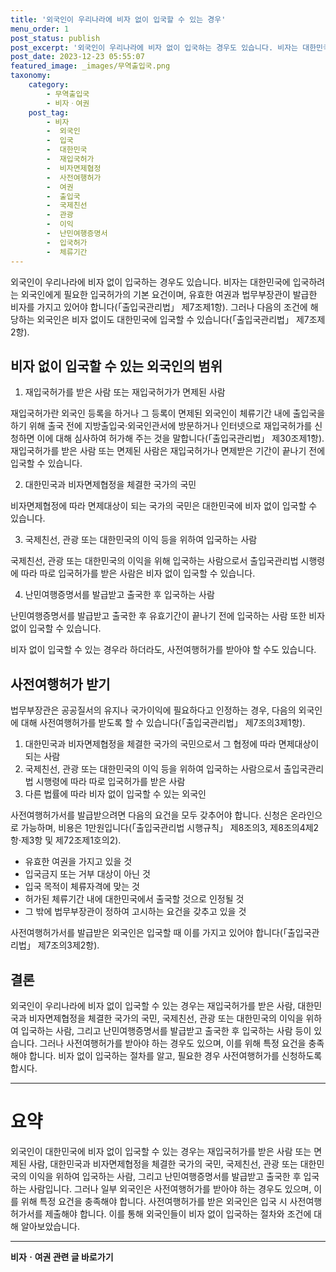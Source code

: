```yaml
---
title: '외국인이 우리나라에 비자 없이 입국할 수 있는 경우'
menu_order: 1
post_status: publish
post_excerpt: '외국인이 우리나라에 비자 없이 입국하는 경우도 있습니다. 비자는 대한민국에 입국하려는 외국인에게 필요한 입국허가의 기본 요건이며, 유효한 여권과 법무부장관이 발급한 비자를 가지고 있어야 합니다  출입국관리법  제7조제1항 . 그러나 다음의 조건에 해당하는 외국인은 비자 없이도 대한민국에 입국할 수 있습니다  출입국관리법  제7조제2항 .'
post_date: 2023-12-23 05:55:07
featured_image: _images/무역출입국.png
taxonomy:
    category:
        - 무역출입국
        - 비자ㆍ여권
    post_tag:
        - 비자
        -  외국인
        -  입국
        -  대한민국
        -  재입국허가
        -  비자면제협정
        -  사전여행허가
        -  여권
        -  출입국
        -  국제친선
        -  관광
        -  이익
        -  난민여행증명서
        -  입국허가
        -  체류기간
---
```



외국인이 우리나라에 비자 없이 입국하는 경우도 있습니다. 비자는 대한민국에 입국하려는 외국인에게 필요한 입국허가의 기본 요건이며, 유효한 여권과 법무부장관이 발급한 비자를 가지고 있어야 합니다(「출입국관리법」 제7조제1항). 그러나 다음의 조건에 해당하는 외국인은 비자 없이도 대한민국에 입국할 수 있습니다(「출입국관리법」 제7조제2항).

## 비자 없이 입국할 수 있는 외국인의 범위


1. 재입국허가를 받은 사람 또는 재입국허가가 면제된 사람

재입국허가란 외국인 등록을 하거나 그 등록이 면제된 외국인이 체류기간 내에 출입국을 하기 위해 출국 전에 지방출입국·외국인관서에 방문하거나 인터넷으로 재입국허가를 신청하면 이에 대해 심사하여 허가해 주는 것을 말합니다(「출입국관리법」 제30조제1항). 재입국허가를 받은 사람 또는 면제된 사람은 재입국허가나 면제받은 기간이 끝나기 전에 입국할 수 있습니다.

2. 대한민국과 비자면제협정을 체결한 국가의 국민

비자면제협정에 따라 면제대상이 되는 국가의 국민은 대한민국에 비자 없이 입국할 수 있습니다.

3. 국제친선, 관광 또는 대한민국의 이익 등을 위하여 입국하는 사람

국제친선, 관광 또는 대한민국의 이익을 위해 입국하는 사람으로서 출입국관리법 시행령에 따라 따로 입국허가를 받은 사람은 비자 없이 입국할 수 있습니다.

4. 난민여행증명서를 발급받고 출국한 후 입국하는 사람

난민여행증명서를 발급받고 출국한 후 유효기간이 끝나기 전에 입국하는 사람 또한 비자 없이 입국할 수 있습니다. 

비자 없이 입국할 수 있는 경우라 하더라도, 사전여행허가를 받아야 할 수도 있습니다.

## 사전여행허가 받기

법무부장관은 공공질서의 유지나 국가이익에 필요하다고 인정하는 경우, 다음의 외국인에 대해 사전여행허가를 받도록 할 수 있습니다(「출입국관리법」 제7조의3제1항).

1. 대한민국과 비자면제협정을 체결한 국가의 국민으로서 그 협정에 따라 면제대상이 되는 사람
2. 국제친선, 관광 또는 대한민국의 이익 등을 위하여 입국하는 사람으로서 출입국관리법 시행령에 따라 따로 입국허가를 받은 사람
3. 다른 법률에 따라 비자 없이 입국할 수 있는 외국인

사전여행허가서를 발급받으려면 다음의 요건을 모두 갖추어야 합니다. 신청은 온라인으로 가능하며, 비용은 1만원입니다(「출입국관리법 시행규칙」 제8조의3, 제8조의4제2항·제3항 및 제72조제1호의2).

- 유효한 여권을 가지고 있을 것
- 입국금지 또는 거부 대상이 아닌 것
- 입국 목적이 체류자격에 맞는 것
- 허가된 체류기간 내에 대한민국에서 출국할 것으로 인정될 것
- 그 밖에 법무부장관이 정하여 고시하는 요건을 갖추고 있을 것

사전여행허가서를 발급받은 외국인은 입국할 때 이를 가지고 있어야 합니다(「출입국관리법」 제7조의3제2항).

## 결론
외국인이 우리나라에 비자 없이 입국할 수 있는 경우는 재입국허가를 받은 사람, 대한민국과 비자면제협정을 체결한 국가의 국민, 국제친선, 관광 또는 대한민국의 이익을 위하여 입국하는 사람, 그리고 난민여행증명서를 발급받고 출국한 후 입국하는 사람 등이 있습니다. 그러나 사전여행허가를 받아야 하는 경우도 있으며, 이를 위해 특정 요건을 충족해야 합니다. 비자 없이 입국하는 절차를 알고, 필요한 경우 사전여행허가를 신청하도록 합시다.

---

# 요약

외국인이 대한민국에 비자 없이 입국할 수 있는 경우는 재입국허가를 받은 사람 또는 면제된 사람, 대한민국과 비자면제협정을 체결한 국가의 국민, 국제친선, 관광 또는 대한민국의 이익을 위하여 입국하는 사람, 그리고 난민여행증명서를 발급받고 출국한 후 입국하는 사람입니다. 그러나 일부 외국인은 사전여행허가를 받아야 하는 경우도 있으며, 이를 위해 특정 요건을 충족해야 합니다. 사전여행허가를 받은 외국인은 입국 시 사전여행허가서를 제출해야 합니다. 이를 통해 외국인들이 비자 없이 입국하는 절차와 조건에 대해 알아보았습니다.
<!-- wp:separator -->
<hr class="wp-block-separator has-alpha-channel-opacity"/>
<!-- /wp:separator -->

<!-- wp:group {"backgroundColor":"base","layout":{"type":"constrained"}} -->
<div class="wp-block-group has-base-background-color has-background"><!-- wp:paragraph {"align":"center","fontSize":"medium"} -->
<p class="has-text-align-center has-large-font-size"><strong>비자ㆍ여권 관련 글 바로가기</strong></p>
<!-- /wp:paragraph -->


<!-- wp:latest-posts
{"categories":[{"id":16891,"count":19,"description":"","link":"https://uknowlaw.com/category/%eb%b9%84%ec%9e%90%e3%86%8d%ec%97%ac%ea%b6%8c/","name":"비자ㆍ여권","slug":"비자ㆍ여권","taxonomy":"category","parent":0,"meta":[],"_links":{"self":[{"href":"https://uknowlaw.com/wp-json/wp/v2/categories/16891"}],"collection":[{"href":"https://uknowlaw.com/wp-json/wp/v2/categories"}],"about":[{"href":"https://uknowlaw.com/wp-json/wp/v2/taxonomies/category"}],"wp:post_type":[{"href":"https://uknowlaw.com/wp-json/wp/v2/posts?categories=16891"}],"curies":[{"name":"wp","href":"https://api.w.org/{rel}","templated":true}]}}],"postsToShow":100,"excerptLength":28,"postLayout":"grid","columns":2,"featuredImageAlign":"left","featuredImageSizeSlug":"large","fontSize":"small"} /--></div>
<!-- /wp:group -->